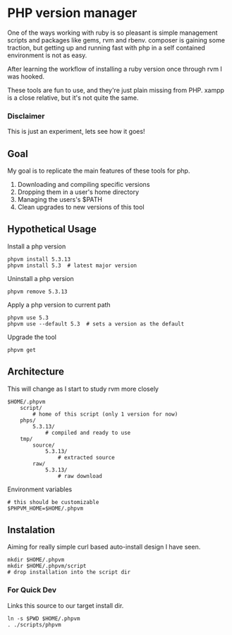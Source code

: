 PHP version manager
===================

One of the ways working with ruby is so pleasant is simple management scripts
and packages like gems, rvm and rbenv. composer is gaining some traction, but
getting up and running fast with php in a self contained environment is not as easy.

After learning the workflow of installing a ruby version once through rvm I was hooked.

These tools are fun to use, and they're just plain missing from PHP.
xampp is a close relative, but it's not quite the same.

### Disclaimer

This is just an experiment, lets see how it goes!

Goal
----

My goal is to replicate the main features of these tools for php.

1. Downloading and compiling specific versions
2. Dropping them in a user's home directory
3. Managing the users's $PATH
4. Clean upgrades to new versions of this tool

Hypothetical Usage
------------------

Install a php version

    phpvm install 5.3.13
    phpvm install 5.3  # latest major version

Uninstall a php version

    phpvm remove 5.3.13

Apply a php version to current path

    phpvm use 5.3
    phpvm use --default 5.3  # sets a version as the default

Upgrade the tool

    phpvm get


Architecture
------------

This will change as I start to study rvm more closely

    $HOME/.phpvm
        script/
            # home of this script (only 1 version for now)
        phps/
            5.3.13/
                # compiled and ready to use
        tmp/
            source/
                5.3.13/
                    # extracted source
            raw/
                5.3.13/
                    # raw download

Environment variables

    # this should be customizable
    $PHPVM_HOME=$HOME/.phpvm

Instalation
-----------

Aiming for really simple curl based auto-install design I have seen.

    mkdir $HOME/.phpvm
    mkdir $HOME/.phpvm/script
    # drop installation into the script dir

### For Quick Dev

Links this source to our target install dir.

    ln -s $PWD $HOME/.phpvm
    . ./scripts/phpvm
